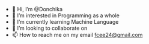 - 👋 Hi, I’m @Donchika
- 👀 I’m interested in Programming as a whole 
- 🌱 I’m currently learning Machine Language 
- 💞️ I’m looking to collaborate on 
- 📫 How to reach me on my email fcee24@gmail.com 

<!---
Donchika/Donchika is a ✨ special ✨ repository because its `README.md` (this file) appears on your GitHub profile.
You can click the Preview link to take a look at your changes.
--->

